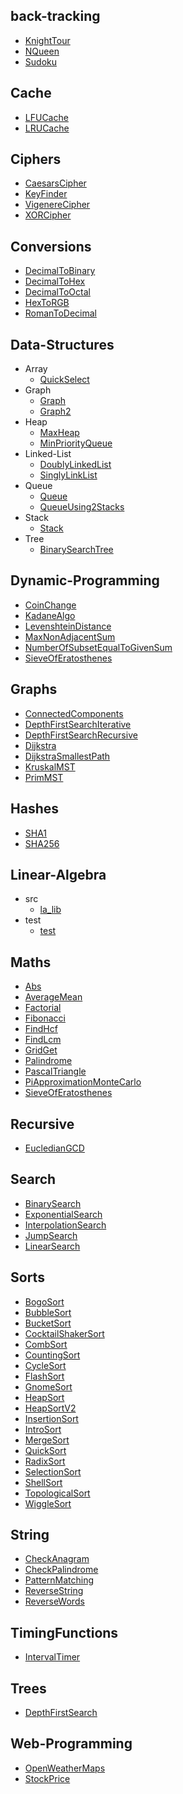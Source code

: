 
## back-tracking
  * [KnightTour](https://github.com/TheAlgorithms/Javascript/blob/master/back-tracking/KnightTour.js)
  * [NQueen](https://github.com/TheAlgorithms/Javascript/blob/master/back-tracking/NQueen.js)
  * [Sudoku](https://github.com/TheAlgorithms/Javascript/blob/master/back-tracking/Sudoku.js)

## Cache
  * [LFUCache](https://github.com/TheAlgorithms/Javascript/blob/master/Cache/LFUCache.js)
  * [LRUCache](https://github.com/TheAlgorithms/Javascript/blob/master/Cache/LRUCache.js)

## Ciphers
  * [CaesarsCipher](https://github.com/TheAlgorithms/Javascript/blob/master/Ciphers/CaesarsCipher.js)
  * [KeyFinder](https://github.com/TheAlgorithms/Javascript/blob/master/Ciphers/KeyFinder.js)
  * [VigenereCipher](https://github.com/TheAlgorithms/Javascript/blob/master/Ciphers/VigenereCipher.js)
  * [XORCipher](https://github.com/TheAlgorithms/Javascript/blob/master/Ciphers/XORCipher.js)

## Conversions
  * [DecimalToBinary](https://github.com/TheAlgorithms/Javascript/blob/master/Conversions/DecimalToBinary.js)
  * [DecimalToHex](https://github.com/TheAlgorithms/Javascript/blob/master/Conversions/DecimalToHex.js)
  * [DecimalToOctal](https://github.com/TheAlgorithms/Javascript/blob/master/Conversions/DecimalToOctal.js)
  * [HexToRGB](https://github.com/TheAlgorithms/Javascript/blob/master/Conversions/HexToRGB.js)
  * [RomanToDecimal](https://github.com/TheAlgorithms/Javascript/blob/master/Conversions/RomanToDecimal.js)

## Data-Structures
  * Array
    * [QuickSelect](https://github.com/TheAlgorithms/Javascript/blob/master/Data-Structures/Array/QuickSelect.js)
  * Graph
    * [Graph](https://github.com/TheAlgorithms/Javascript/blob/master/Data-Structures/Graph/Graph.js)
    * [Graph2](https://github.com/TheAlgorithms/Javascript/blob/master/Data-Structures/Graph/Graph2.js)
  * Heap
    * [MaxHeap](https://github.com/TheAlgorithms/Javascript/blob/master/Data-Structures/Heap/MaxHeap.js)
    * [MinPriorityQueue](https://github.com/TheAlgorithms/Javascript/blob/master/Data-Structures/Heap/MinPriorityQueue.js)
  * Linked-List
    * [DoublyLinkedList](https://github.com/TheAlgorithms/Javascript/blob/master/Data-Structures/Linked-List/DoublyLinkedList.js)
    * [SinglyLinkList](https://github.com/TheAlgorithms/Javascript/blob/master/Data-Structures/Linked-List/SinglyLinkList.js)
  * Queue
    * [Queue](https://github.com/TheAlgorithms/Javascript/blob/master/Data-Structures/Queue/Queue.js)
    * [QueueUsing2Stacks](https://github.com/TheAlgorithms/Javascript/blob/master/Data-Structures/Queue/QueueUsing2Stacks.js)
  * Stack
    * [Stack](https://github.com/TheAlgorithms/Javascript/blob/master/Data-Structures/Stack/Stack.js)
  * Tree
    * [BinarySearchTree](https://github.com/TheAlgorithms/Javascript/blob/master/Data-Structures/Tree/BinarySearchTree.js)

## Dynamic-Programming
  * [CoinChange](https://github.com/TheAlgorithms/Javascript/blob/master/Dynamic-Programming/CoinChange.js)
  * [KadaneAlgo](https://github.com/TheAlgorithms/Javascript/blob/master/Dynamic-Programming/KadaneAlgo.js)
  * [LevenshteinDistance](https://github.com/TheAlgorithms/Javascript/blob/master/Dynamic-Programming/LevenshteinDistance.js)
  * [MaxNonAdjacentSum](https://github.com/TheAlgorithms/Javascript/blob/master/Dynamic-Programming/MaxNonAdjacentSum.js)
  * [NumberOfSubsetEqualToGivenSum](https://github.com/TheAlgorithms/Javascript/blob/master/Dynamic-Programming/NumberOfSubsetEqualToGivenSum.js)
  * [SieveOfEratosthenes](https://github.com/TheAlgorithms/Javascript/blob/master/Dynamic-Programming/SieveOfEratosthenes.js)

## Graphs
  * [ConnectedComponents](https://github.com/TheAlgorithms/Javascript/blob/master/Graphs/ConnectedComponents.js)
  * [DepthFirstSearchIterative](https://github.com/TheAlgorithms/Javascript/blob/master/Graphs/DepthFirstSearchIterative.js)
  * [DepthFirstSearchRecursive](https://github.com/TheAlgorithms/Javascript/blob/master/Graphs/DepthFirstSearchRecursive.js)
  * [Dijkstra](https://github.com/TheAlgorithms/Javascript/blob/master/Graphs/Dijkstra.js)
  * [DijkstraSmallestPath](https://github.com/TheAlgorithms/Javascript/blob/master/Graphs/DijkstraSmallestPath.js)
  * [KruskalMST](https://github.com/TheAlgorithms/Javascript/blob/master/Graphs/KruskalMST.js)
  * [PrimMST](https://github.com/TheAlgorithms/Javascript/blob/master/Graphs/PrimMST.js)

## Hashes
  * [SHA1](https://github.com/TheAlgorithms/Javascript/blob/master/Hashes/SHA1.js)
  * [SHA256](https://github.com/TheAlgorithms/Javascript/blob/master/Hashes/SHA256.js)

## Linear-Algebra
  * src
    * [la_lib](https://github.com/TheAlgorithms/Javascript/blob/master/Linear-Algebra/src/la_lib.js)
  * test
    * [test](https://github.com/TheAlgorithms/Javascript/blob/master/Linear-Algebra/test/test.js)

## Maths
  * [Abs](https://github.com/TheAlgorithms/Javascript/blob/master/Maths/Abs.js)
  * [AverageMean](https://github.com/TheAlgorithms/Javascript/blob/master/Maths/AverageMean.js)
  * [Factorial](https://github.com/TheAlgorithms/Javascript/blob/master/Maths/Factorial.js)
  * [Fibonacci](https://github.com/TheAlgorithms/Javascript/blob/master/Maths/Fibonacci.js)
  * [FindHcf](https://github.com/TheAlgorithms/Javascript/blob/master/Maths/FindHcf.js)
  * [FindLcm](https://github.com/TheAlgorithms/Javascript/blob/master/Maths/FindLcm.js)
  * [GridGet](https://github.com/TheAlgorithms/Javascript/blob/master/Maths/GridGet.js)
  * [Palindrome](https://github.com/TheAlgorithms/Javascript/blob/master/Maths/Palindrome.js)
  * [PascalTriangle](https://github.com/TheAlgorithms/Javascript/blob/master/Maths/PascalTriangle.js)
  * [PiApproximationMonteCarlo](https://github.com/TheAlgorithms/Javascript/blob/master/Maths/PiApproximationMonteCarlo.js)
  * [SieveOfEratosthenes](https://github.com/TheAlgorithms/Javascript/blob/master/Maths/SieveOfEratosthenes.js)

## Recursive
  * [EucledianGCD](https://github.com/TheAlgorithms/Javascript/blob/master/Recursive/EucledianGCD.js)

## Search
  * [BinarySearch](https://github.com/TheAlgorithms/Javascript/blob/master/Search/BinarySearch.js)
  * [ExponentialSearch](https://github.com/TheAlgorithms/Javascript/blob/master/Search/ExponentialSearch.js)
  * [InterpolationSearch](https://github.com/TheAlgorithms/Javascript/blob/master/Search/InterpolationSearch.js)
  * [JumpSearch](https://github.com/TheAlgorithms/Javascript/blob/master/Search/JumpSearch.js)
  * [LinearSearch](https://github.com/TheAlgorithms/Javascript/blob/master/Search/LinearSearch.js)

## Sorts
  * [BogoSort](https://github.com/TheAlgorithms/Javascript/blob/master/Sorts/BogoSort.js)
  * [BubbleSort](https://github.com/TheAlgorithms/Javascript/blob/master/Sorts/BubbleSort.js)
  * [BucketSort](https://github.com/TheAlgorithms/Javascript/blob/master/Sorts/BucketSort.js)
  * [CocktailShakerSort](https://github.com/TheAlgorithms/Javascript/blob/master/Sorts/CocktailShakerSort.js)
  * [CombSort](https://github.com/TheAlgorithms/Javascript/blob/master/Sorts/CombSort.js)
  * [CountingSort](https://github.com/TheAlgorithms/Javascript/blob/master/Sorts/CountingSort.js)
  * [CycleSort](https://github.com/TheAlgorithms/Javascript/blob/master/Sorts/CycleSort.js)
  * [FlashSort](https://github.com/TheAlgorithms/Javascript/blob/master/Sorts/FlashSort.js)
  * [GnomeSort](https://github.com/TheAlgorithms/Javascript/blob/master/Sorts/GnomeSort.js)
  * [HeapSort](https://github.com/TheAlgorithms/Javascript/blob/master/Sorts/HeapSort.js)
  * [HeapSortV2](https://github.com/TheAlgorithms/Javascript/blob/master/Sorts/HeapSortV2.js)
  * [InsertionSort](https://github.com/TheAlgorithms/Javascript/blob/master/Sorts/InsertionSort.js)
  * [IntroSort](https://github.com/TheAlgorithms/Javascript/blob/master/Sorts/IntroSort.js)
  * [MergeSort](https://github.com/TheAlgorithms/Javascript/blob/master/Sorts/MergeSort.js)
  * [QuickSort](https://github.com/TheAlgorithms/Javascript/blob/master/Sorts/QuickSort.js)
  * [RadixSort](https://github.com/TheAlgorithms/Javascript/blob/master/Sorts/RadixSort.js)
  * [SelectionSort](https://github.com/TheAlgorithms/Javascript/blob/master/Sorts/SelectionSort.js)
  * [ShellSort](https://github.com/TheAlgorithms/Javascript/blob/master/Sorts/ShellSort.js)
  * [TopologicalSort](https://github.com/TheAlgorithms/Javascript/blob/master/Sorts/TopologicalSort.js)
  * [WiggleSort](https://github.com/TheAlgorithms/Javascript/blob/master/Sorts/WiggleSort.js)

## String
  * [CheckAnagram](https://github.com/TheAlgorithms/Javascript/blob/master/String/CheckAnagram.js)
  * [CheckPalindrome](https://github.com/TheAlgorithms/Javascript/blob/master/String/CheckPalindrome.js)
  * [PatternMatching](https://github.com/TheAlgorithms/Javascript/blob/master/String/PatternMatching.js)
  * [ReverseString](https://github.com/TheAlgorithms/Javascript/blob/master/String/ReverseString.js)
  * [ReverseWords](https://github.com/TheAlgorithms/Javascript/blob/master/String/ReverseWords.js)

## TimingFunctions
  * [IntervalTimer](https://github.com/TheAlgorithms/Javascript/blob/master/TimingFunctions/IntervalTimer.js)

## Trees
  * [DepthFirstSearch](https://github.com/TheAlgorithms/Javascript/blob/master/Trees/DepthFirstSearch.js)

## Web-Programming
  * [OpenWeatherMaps](https://github.com/TheAlgorithms/Javascript/blob/master/Web-Programming/OpenWeatherMaps.js)
  * [StockPrice](https://github.com/TheAlgorithms/Javascript/blob/master/Web-Programming/StockPrice.js)
